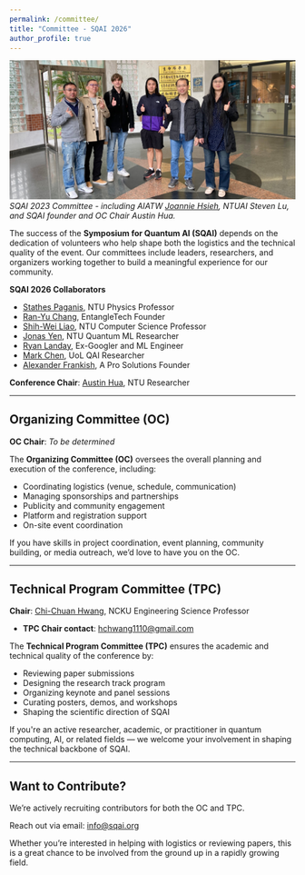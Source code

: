 ```yaml
---
permalink: /committee/
title: "Committee - SQAI 2026"
author_profile: true
---
```


![SQAI 2023 Committee](/images/sqaicommittee.jpg)
*SQAI 2023 Committee - including AIATW [Joannie Hsieh](https://www.facebook.com/joanniehsieh), NTUAI Steven Lu, and SQAI founder and OC Chair Austin Hua.*

The success of the **Symposium for Quantum AI (SQAI)** depends on the dedication of volunteers who help shape both the logistics and the technical quality of the event. Our committees include leaders, researchers, and organizers working together to build a meaningful experience for our community.

**SQAI 2026 Collaborators**
- [Stathes Paganis](https://www.phys.ntu.edu.tw/enphysics/paganis.html), NTU Physics Professor
- [Ran-Yu Chang](https://www.linkedin.com/in/ran-yu-chang-72a1041b6/), EntangleTech Founder
- [Shih-Wei Liao](https://ieeexplore.ieee.org/author/37086846354), NTU Computer Science Professor
- [Jonas Yen](https://www.facebook.com/profile.php?id=100001078614941), NTU Quantum ML Researcher
- [Ryan Landay](https://www.linkedin.com/in/rlanday/), Ex-Googler and ML Engineer
- [Mark Chen](https://www.linkedin.com/in/mark-chen-next/), UoL QAI Researcher
- [Alexander Frankish](https://www.linkedin.com/in/alexander-frankish/), A Pro Solutions Founder

**Conference Chair**: [Austin Hua](https://www.linkedin.com/in/austin-hua/), NTU Researcher

---

## Organizing Committee (OC)

**OC Chair**: *To be determined*

The **Organizing Committee (OC)** oversees the overall planning and execution of the conference, including:

- Coordinating logistics (venue, schedule, communication)
- Managing sponsorships and partnerships
- Publicity and community engagement
- Platform and registration support
- On-site event coordination

If you have skills in project coordination, event planning, community building, or media outreach, we’d love to have you on the OC.

---

## Technical Program Committee (TPC)

**Chair**: [Chi-Chuan Hwang](https://researchoutput.ncku.edu.tw/en/persons/chi-chuan-hwang), NCKU Engineering Science Professor
- **TPC Chair contact**: [hchwang1110@gmail.com](mailto:hchwang1110@gmail.com)

The **Technical Program Committee (TPC)** ensures the academic and technical quality of the conference by:

- Reviewing paper submissions
- Designing the research track program
- Organizing keynote and panel sessions
- Curating posters, demos, and workshops
- Shaping the scientific direction of SQAI

If you're an active researcher, academic, or practitioner in quantum computing, AI, or related fields — we welcome your involvement in shaping the technical backbone of SQAI.

---

## Want to Contribute?

We’re actively recruiting contributors for both the OC and TPC.

Reach out via email: [info@sqai.org](mailto:info@sqai.org)  

Whether you’re interested in helping with logistics or reviewing papers, this is a great chance to be involved from the ground up in a rapidly growing field.

<!-- 请根据实际情况补充和修改名单及职务 -->
